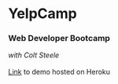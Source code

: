 # YelpCamp
<h3>Web Developer Bootcamp</h3>
<em>with Colt Steele</em>
<br><br>
<a href="https://boiling-savannah-12267.herokuapp.com/">Link</a> to demo hosted on Heroku
